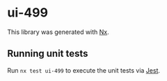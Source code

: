 # ui-499

This library was generated with [Nx](https://nx.dev).

## Running unit tests

Run `nx test ui-499` to execute the unit tests via [Jest](https://jestjs.io).
